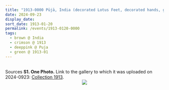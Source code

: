 ```yaml
---
title: "1913-0000 Pūjā, India (decorated Lotus Feet, decorated hands, garland, crown, orange, red and purple sāṛī, light, wall, Sahaja Yogi)"
date: 2024-09-23
display_date: 
sort_date: 1913-01-20
permalink: /events/1913-0120-0000
tags:
  - brown @ India
  - crimson @ 1913
  - deeppink @ Puja
  - green @ 1913-01
---
```


<br>

<wave-list>
  <list-title color="DarkSeaGreen" width="40">Sources</list-title>
  <list-item color="BlanchedAlmond"  width="280"><b>S1. One Photo.</b> Link to the gallery to which it was uploaded on 2024-0923: <a href="https://eternalmoments.smugmug.com/Collections/Raj-Kunwar-Raul-Collection/1913">Collection 1913</a>.</list-item>
</wave-list>

<div style="text-align: center"><img src="https://pub-bcc3cbe9b1e94ba1ac28915f7a3900fa.r2.dev/1913-0000_Puja_India_(decorated_Lotus_Feet_decorated_hands_garland_crown_orange_red_and_purple_sari_light_wall_Sahaja_Yogi)_01_(from_tif)_(Mahipalsingh_Jaisingh_Raul_Collection_scanned_by_Ankit_Khare).jpg" /></div>